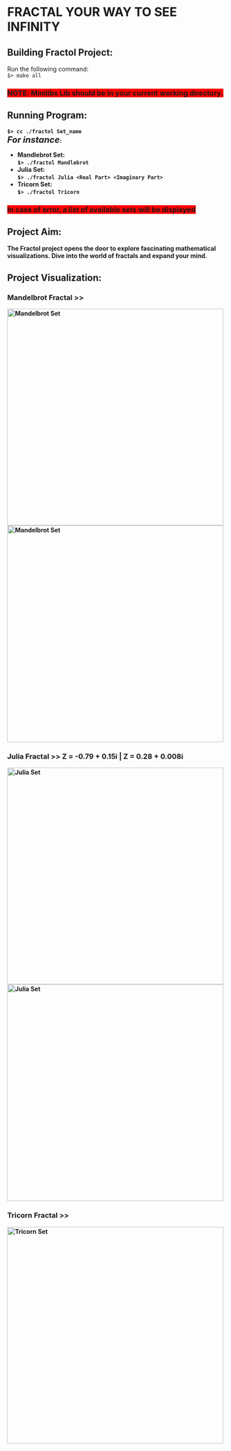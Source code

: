 # FRACTAL YOUR WAY TO SEE INFINITY

## Building Fractol Project:
Run the following command:<br>
```$> make all```<br>
### <strong><span style="background-color: red">NOTE: Minilibx Lib should be in your current working directory.</span><strong>

## Running Program:
```$> cc ./fractol Set_name```<br>
<em style="font-size: 20px">For instance</em>:
- Mandlebrot Set:<br>
```$> ./fractol Mandlebrot```
- Julia Set:<br>
```$> ./fractol Julia <Real Part> <Imaginary Part>```<br>
- Tricorn Set:<br>
```$> ./fractol Tricorn```<br>
### <strong><span style="background-color: red">In case of error, a list of available sets will be displayed</span><strong>

## Project Aim:
<p>The Fractol project opens the door to explore fascinating mathematical visualizations. Dive into the world of fractals and expand your mind.</p>

## Project Visualization:
### Mandelbrot Fractal >>
<img src="./imgs/1.png" alt="Mandelbrot Set" width="500" /> <img src="./imgs/2.png" alt="Mandelbrot Set" width="500">

### Julia Fractal >> Z = -0.79 + 0.15i | Z = 0.28 + 0.008i
<img src="./imgs/3.png" alt="Julia Set" width="500" />
<img src="./imgs/4.png" alt="Julia Set" width="500" />

### Tricorn Fractal >>
<img src="./imgs/5.png" alt="Tricorn Set" width="500" />
